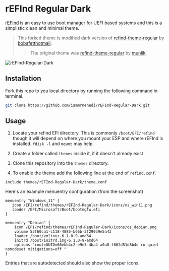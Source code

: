 # rEFInd Regular Dark

[rEFInd](http://www.rodsbooks.com/refind/) is an easy to use boot manager for UEFI
based systems and this is a simplistic clean and minimal theme.

>This forked theme is modified dark version of [refind-theme-regular](https://github.com/bobafetthotmail/refind-theme-regular) by [bobafetthotmail](https://github.com/bobafetthotmail).
>>The original theme was [refind-theme-regular](https://github.com/munlik/refind-theme-regular) by [munlik](https://github.com/munlik).

![rEFInd-Regular-Dark](https://raw.githubusercontent.com/iammrmehedi/rEFInd-Regular-Dark/main/screenshot.webp)

## Installation

Fork this repo to you local directory by running the following command in terminal.

```bash
git clone https://github.com/iammrmehedi/rEFInd-Regular-Dark.git
```

## Usage

 1. Locate your refind EFI directory. This is commonly `/boot/EFI/refind`
    though it will depend on where you mount your ESP and where rEFInd is
    installed. `fdisk -l` and `mount` may help.

 2. Create a folder called `themes` inside it, if it doesn't already exist

 3. Clone this repository into the `themes` directory.

 4. To enable the theme add the following line at the end of `refind.conf`.

 ```nginx
include themes/rEFInd-Regular-Dark/theme.conf
 ```

 Here's an example menuentry configuration (from the screenshot)

```nginx
menuentry "Windows_11" {
   icon /EFI/refind/themes/rEFInd-Regular-Dark/icons/os_win11.png
   loader /EFI/Microsoft/Boot/bootmgfw.efi
}

menuentry "Debian" {
    icon /EFI/refind/themes/rEFInd-Regular-Dark/icons/os_debian.png
    volume 53f60ca1-c118-4885-b66b-3f29039e5a43
    loader /boot/vmlinuz-6.1.0-9-amd64
    initrd /boot/initrd.img-6.1.0-9-amd64
    options "root=UUID=60ebb4c2-e9e3-4ba4-a0a8-f662d51d8b4d ro quiet nomodeset mitigations=off "
}
```

Entries that are autodetected should also show the proper icons.

